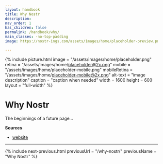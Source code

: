 ```yaml
---
layout: handbook
title: Why Nostr
description:
nav_order: 1
has_children: false
permalink: /handbook/why/
main_classes: -no-top-padding
image: https://nostr-ings.com/assets/images/home/placeholder-preview.png

---
```


<!---

Editor's notes

Illustration sources:


--->

{% include picture.html
   image = "/assets/images/home/placeholder.png"
   retina = "/assets/images/home/placeholder@2x.png"
   mobile = "/assets/images/home/placeholder-mobile.png"
   mobileRetina = "/assets/images/home/placeholder-mobile@2x.png"
   alt-text = "image description"
   caption = "caption when needed"
   width = 1600
   height = 600
   layout = "full-width"
%}

# Why Nostr

The beginnings of a future page...


**Sources**
- [website](https://nostr-ings.com)

---

{% include next-previous.html
   previousUrl = "/why-nostr/"
   previousName = "Why Nostr"
%}
